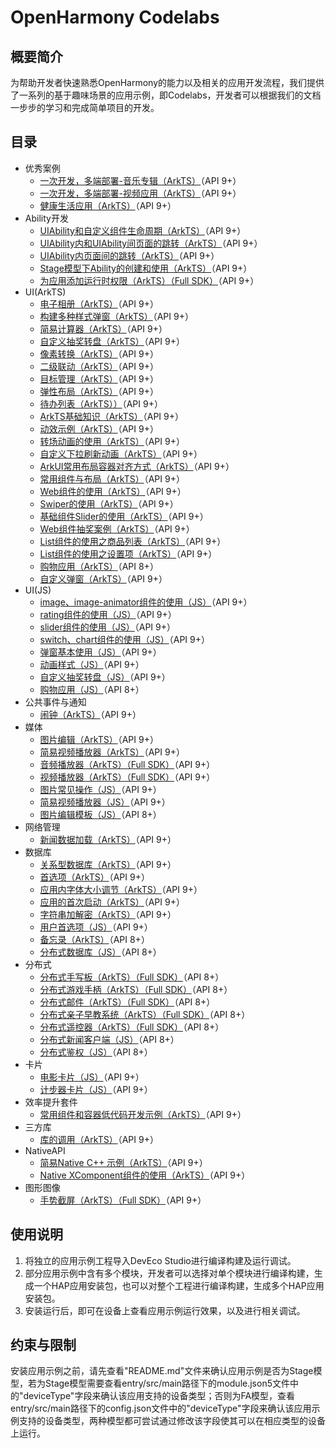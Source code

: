 # OpenHarmony Codelabs

## 概要简介

为帮助开发者快速熟悉OpenHarmony的能力以及相关的应用开发流程，我们提供了一系列的基于趣味场景的应用示例，即Codelabs，开发者可以根据我们的文档一步步的学习和完成简单项目的开发。

## 目录

- 优秀案例
  - [一次开发，多端部署-音乐专辑（ArkTS）](https://gitee.com/openharmony/codelabs/tree/master/ExcellentCase/MultiDeviceMusic)（API 9+）
  - [一次开发，多端部署-视频应用（ArkTS）](https://gitee.com/openharmony/codelabs/tree/master/ExcellentCase/Multi_device_V2)（API 9+）
  - [健康生活应用（ArkTS）](https://gitee.com/openharmony/codelabs/tree/master/ExcellentCase/Healthy_life)（API 9+）
- Ability开发
  - [UIAbility和自定义组件生命周期（ArkTS）](https://gitee.com/openharmony/codelabs/tree/master/Ability/UIAbilityLifeCycle)（API 9+）
  - [UIAbility内和UIAbility间页面的跳转（ArkTS）](https://gitee.com/openharmony/codelabs/tree/master/Ability/StageAbility)（API 9+）
  - [UIAbility内页面间的跳转（ArkTS）](https://gitee.com/openharmony/codelabs/tree/master/Ability/PagesRouter)（API 9+）
  - [Stage模型下Ability的创建和使用（ArkTS）](https://gitee.com/openharmony/codelabs/tree/master/Ability/StageAbilityDemo)（API 9+）
  - [为应用添加运行时权限（ArkTS）（Full SDK）](https://gitee.com/openharmony/codelabs/tree/master/Ability/AccessPermission)（API 9+）
- UI(ArkTS)
  - [电子相册（ArkTS）](https://gitee.com/openharmony/codelabs/tree/master/ETSUI/ElectronicAlbum)（API 9+）
  - [构建多种样式弹窗（ArkTS）](https://gitee.com/openharmony/codelabs/tree/master/ETSUI/MultipleDialog)（API 9+）
  - [简易计算器（ArkTS）](https://gitee.com/openharmony/codelabs/tree/master/ETSUI/SimpleCalculator)（API 9+）
  - [自定义抽奖转盘（ArkTS）](https://gitee.com/openharmony/codelabs/tree/master/ETSUI/CanvasComponent)（API 9+）
  - [像素转换（ArkTS）](https://gitee.com/openharmony/codelabs/tree/master/ETSUI/PixelConversion)（API 9+）
  - [二级联动（ArkTS）](https://gitee.com/openharmony/codelabs/tree/master/ETSUI/SecondLevelLinkage)（API 9+）
  - [目标管理（ArkTS）](https://gitee.com/openharmony/codelabs/tree/master/ETSUI/TargetManagement)（API 9+）
  - [弹性布局（ArkTS）](https://gitee.com/openharmony/codelabs/tree/master/ETSUI/FlexLayout)（API 9+）
  - [待办列表（ArkTS））](https://gitee.com/openharmony/codelabs/tree/master/ETSUI/ToDoListArkTS)（API 9+）
  - [ArkTS基础知识（ArkTS）](https://gitee.com/openharmony/codelabs/tree/master/ETSUI/RankingDemo)（API 9+）
  - [动效示例（ArkTS）](https://gitee.com/openharmony/codelabs/tree/master/ETSUI/Animation)（API 9+）
  - [转场动画的使用（ArkTS）](https://gitee.com/openharmony/codelabs/tree/master/ETSUI/TransitionAnimation)（API 9+）
  - [自定义下拉刷新动画（ArkTS）](https://gitee.com/openharmony/codelabs/tree/master/ETSUI/AnimateRefresh)（API 9+）
  - [ArkUI常用布局容器对齐方式（ArkTS）](https://gitee.com/openharmony/codelabs/tree/master/ETSUI/OHLayoutAlign)（API 9+）
  - [常用组件与布局（ArkTS）](https://gitee.com/openharmony/codelabs/tree/master/ETSUI/ArkTSComponents)（API 9+）
  - [Web组件的使用（ArkTS）](https://gitee.com/openharmony/codelabs/tree/master/ETSUI/WebCookie)（API 9+）
  - [Swiper的使用（ArkTS）](https://gitee.com/openharmony/codelabs/tree/master/ETSUI/SwiperArkTS)（API 9+）
  - [基础组件Slider的使用（ArkTS）](https://gitee.com/openharmony/codelabs/tree/master/ETSUI/SliderExample)（API 9+）
  - [Web组件抽奖案例（ArkTS）](https://gitee.com/openharmony/codelabs/tree/master/ETSUI/WebComponent)（API 9+）
  - [List组件的使用之商品列表（ArkTS）](https://gitee.com/openharmony/codelabs/tree/master/ETSUI/List)（API 9+）
  - [List组件的使用之设置项（ArkTS）](https://gitee.com/openharmony/codelabs/tree/master/ETSUI/List_HDC)（API 9+）
  - [购物应用（ArkTS）](https://gitee.com/openharmony/codelabs/tree/master/ETSUI/ShoppingEts)（API 8+）
  - [自定义弹窗（ArkTS）](https://gitee.com/openharmony/codelabs/tree/master/ETSUI/CustomDialog)（API 9+）
- UI(JS)
  - [image、image-animator组件的使用（JS）](https://gitee.com/openharmony/codelabs/tree/master/JSUI/ClickableJs)（API 9+）
  - [rating组件的使用（JS）](https://gitee.com/openharmony/codelabs/tree/master/JSUI/RatingApplication)（API 9+）
  - [slider组件的使用（JS）](https://gitee.com/openharmony/codelabs/tree/master/JSUI/SliderApplication)（API 9+）
  - [switch、chart组件的使用（JS）](https://gitee.com/openharmony/codelabs/tree/master/JSUI/SwitchChart)（API 9+）
  - [弹窗基本使用（JS）](https://gitee.com/openharmony/codelabs/tree/master/JSUI/DialogDemo)（API 9+）
  - [动画样式（JS）](https://gitee.com/openharmony/codelabs/tree/master/JSUI/AnimationDemo)（API 9+）
  - [自定义抽奖转盘（JS）](https://gitee.com/openharmony/codelabs/tree/master/JSUI/JSCanvasComponent)（API 9+）
  - [购物应用（JS）](https://gitee.com/openharmony/codelabs/tree/master/JSUI/ShoppingOpenHarmony)（API 8+）
- 公共事件与通知
  - [闹钟（ArkTS）](https://gitee.com/openharmony/codelabs/tree/master/CommonEventAndNotification/AlarmClock)（API 9+）
- 媒体
  - [图片编辑（ArkTS）](https://gitee.com/openharmony/codelabs/tree/master/Media/ImageEdit)（API 9+）
  - [简易视频播放器（ArkTS）](https://gitee.com/openharmony/codelabs/tree/master/Media/SimpleVideo)（API 9+）
  - [音频播放器（ArkTS）（Full SDK）](https://gitee.com/openharmony/codelabs/tree/master/Media/AudioPlayer)（API 9+）
  - [视频播放器（ArkTS）（Full SDK）](https://gitee.com/openharmony/codelabs/tree/master/Media/VideoPlayerStage)（API 9+）
  - [图片常见操作（JS）](https://gitee.com/openharmony/codelabs/tree/master/Media/ImageOperation)（API 9+）
  - [简易视频播放器（JS）](https://gitee.com/openharmony/codelabs/tree/master/Media/VideoOpenHarmony)（API 9+）
  - [图片编辑模板（JS）](https://gitee.com/openharmony/codelabs/tree/master/Media/ImageEditorTemplate)（API 8+）
- 网络管理
  - [新闻数据加载（ArkTS）](https://gitee.com/openharmony/codelabs/tree/master/NetworkManagement/NewsDataArkTS)（API 9+）
- 数据库
  - [关系型数据库（ArkTS）](https://gitee.com/openharmony/codelabs/tree/master/Data/Rdb)（API 9+）
  - [首选项（ArkTS）](https://gitee.com/openharmony/codelabs/tree/master/Data/Preferences)（API 9+）
  - [应用内字体大小调节（ArkTS）](https://gitee.com/openharmony/codelabs/tree/master/Data/SetAppFontSize)（API 9+）
  - [应用的首次启动（ArkTS）](https://gitee.com/openharmony/codelabs/tree/master/Data/FirstStartDemo)（API 9+）
  - [字符串加解密（ArkTS）](https://gitee.com/openharmony/codelabs/tree/master/Data/StringCipherArkTS)（API 9+）
  - [用户首选项（JS）](https://gitee.com/openharmony/codelabs/tree/master/Data/PreferenceJS)（API 9+）
  - [备忘录（ArkTS）](https://gitee.com/openharmony/codelabs/tree/master/Data/NotePad_OH_ETS)（API 8+）
  - [分布式数据库（JS）](https://gitee.com/openharmony/codelabs/tree/master/Data/JsDistributedData)（API 8+）
- 分布式
  - [分布式手写板（ArkTS）（Full SDK）](https://gitee.com/openharmony/codelabs/tree/master/Distributed/DistributeDatabaseDrawEts)（API 8+）
  - [分布式游戏手柄（ArkTS）（Full SDK）](https://gitee.com/openharmony/codelabs/tree/master/Distributed/HandleGameApplication)（API 8+）
  - [分布式邮件（ArkTS）（Full SDK）](https://gitee.com/openharmony/codelabs/tree/master/Distributed/OHMailETS)（API 8+）
  - [分布式亲子早教系统（ArkTS）（Full SDK）](https://gitee.com/openharmony/codelabs/tree/master/Distributed/OpenHarmonyPictureGame)（API 8+）
  - [分布式遥控器（ArkTS）（Full SDK）](https://gitee.com/openharmony/codelabs/tree/master/Distributed/RemoteControllerETS)（API 8+）
  - [分布式新闻客户端（JS）](https://gitee.com/openharmony/codelabs/tree/master/Distributed/NewsDemo)（API 8+）
  - [分布式鉴权（JS）](https://gitee.com/openharmony/codelabs/tree/master/Distributed/GameAuthOpenH)（API 8+）
- 卡片
  - [电影卡片（JS）](https://gitee.com/openharmony/codelabs/tree/master/Card/MovieCard)（API 9+）
  - [计步器卡片（JS）](https://gitee.com/openharmony/codelabs/tree/master/Card/StepsCardJS)（API 9+）
- 效率提升套件
  - [常用组件和容器低代码开发示例（ArkTS）](https://gitee.com/openharmony/codelabs/tree/master/EfficiencyEnhancementKit/SuperVisualSample)（API 9+）
- 三方库
  - [库的调用（ArkTS）](https://gitee.com/openharmony/codelabs/tree/master/ThirdPartyComponents/ThirdPartyLibrary)（API 9+）
- NativeAPI
  - [简易Native C++ 示例（ArkTS）](https://gitee.com/openharmony/codelabs/tree/master/NativeAPI/NativeTemplateDemo)（API 9+）
  - [Native XComponent组件的使用（ArkTS）](https://gitee.com/openharmony/codelabs/tree/master/NativeAPI/XComponent)（API 9+）
- 图形图像
  - [手势截屏（ArkTS）（Full SDK）](https://gitee.com/openharmony/codelabs/tree/master/GraphicImage/GestureScreenshot)（API 9+）

## 使用说明

1.  将独立的应用示例工程导入DevEco Studio进行编译构建及运行调试。
2.  部分应用示例中含有多个模块，开发者可以选择对单个模块进行编译构建，生成一个HAP应用安装包，也可以对整个工程进行编译构建，生成多个HAP应用安装包。
3.  安装运行后，即可在设备上查看应用示例运行效果，以及进行相关调试。

## 约束与限制

安装应用示例之前，请先查看"README.md"文件来确认应用示例是否为Stage模型，若为Stage模型需要查看entry/src/main路径下的module.json5文件中的"deviceType"字段来确认该应用支持的设备类型；否则为FA模型，查看entry/src/main路径下的config.json文件中的"deviceType"字段来确认该应用示例支持的设备类型，两种模型都可尝试通过修改该字段使其可以在相应类型的设备上运行。